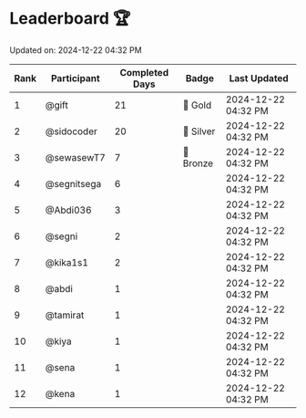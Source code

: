 # Leaderboard 🏆

Updated on: 2024-12-22 04:32 PM

| Rank | Participant       | Completed Days | Badge      | Last Updated         |
|------|-------------------|----------------|------------|----------------------|
| 1    | @gift             | 21             | 🏅 Gold     | 2024-12-22 04:32 PM |
| 2    | @sidocoder        | 20             | 🥈 Silver   | 2024-12-22 04:32 PM |
| 3    | @sewasewT7        | 7              | 🥉 Bronze   | 2024-12-22 04:32 PM |
| 4    | @segnitsega       | 6              |            | 2024-12-22 04:32 PM |
| 5    | @Abdi036          | 3              |            | 2024-12-22 04:32 PM |
| 6    | @segni            | 2              |            | 2024-12-22 04:32 PM |
| 7    | @kika1s1          | 2              |            | 2024-12-22 04:32 PM |
| 8    | @abdi             | 1              |            | 2024-12-22 04:32 PM |
| 9    | @tamirat          | 1              |            | 2024-12-22 04:32 PM |
| 10   | @kiya             | 1              |            | 2024-12-22 04:32 PM |
| 11   | @sena             | 1              |            | 2024-12-22 04:32 PM |
| 12   | @kena             | 1              |            | 2024-12-22 04:32 PM |

